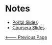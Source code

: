 # Notes
- [Portal Slides](1-PIAIC%20AI--AI%20for%20every%20one--Portal%20slides.pdf)
- [Coursera Slides](2-PIAIC%20AI--AI%20for%20every%20one--coursera%20slides.pdf)


[<--- Previous Page](../README.md)
